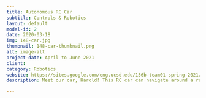 ```yaml
---
title: Autonomous RC Car
subtitle: Controls & Robotics
layout: default
modal-id: 2
date: 2020-03-18
img: 148-car.jpg
thumbnail: 148-car-thumbnail.png
alt: image-alt
project-date: April to June 2021
client: 
category: Robotics
website: https://sites.google.com/eng.ucsd.edu/156b-team01-spring-2021/home?pli=1&authuser=1
description: Meet our car, Harold! This RC car can navigate around a race track autonomously using ROS, OpenCV, and PID Control - all run on a Jetson Nano. The car can be controlled using an app that has the ability to command it to stop, go, and adjust the PID gains for smooth driving.

---
```

